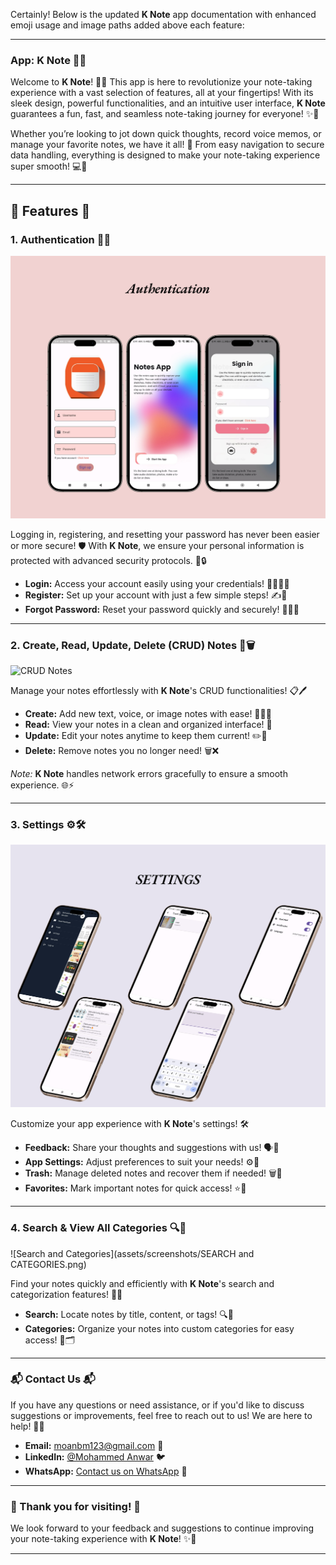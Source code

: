 Certainly! Below is the updated **K Note** app documentation with enhanced emoji usage and image paths added above each feature:

---

### **App: K Note** 📝✨

Welcome to **K Note**! 🌟📝 This app is here to revolutionize your note-taking experience with a vast selection of features, all at your fingertips! With its sleek design, powerful functionalities, and an intuitive user interface, **K Note** guarantees a fun, fast, and seamless note-taking journey for everyone! ✨🚀

Whether you’re looking to jot down quick thoughts, record voice memos, or manage your favorite notes, we have it all! 🌟 From easy navigation to secure data handling, everything is designed to make your note-taking experience super smooth! 💻📱

---

## **🌟 Features 🌟**

### 1. **Authentication 🔐🔑**
![Authentication](assets/screenshots/Authentication.png)

Logging in, registering, and resetting your password has never been easier or more secure! 🛡️ With **K Note**, we ensure your personal information is protected with advanced security protocols. 🏦🔒

- **Login:** Access your account easily using your credentials! 👨‍💻👩‍💻
- **Register:** Set up your account with just a few simple steps! ✍️📲
- **Forgot Password:** Reset your password quickly and securely! 🔑🧑‍💻

---

### 2. **Create, Read, Update, Delete (CRUD) Notes 📝🗑️**
![CRUD Notes](assets/screenshots/CRUD.png)

Manage your notes effortlessly with **K Note**'s CRUD functionalities! 📋🖊️

- **Create:** Add new text, voice, or image notes with ease! 📝🎤📸
- **Read:** View your notes in a clean and organized interface! 📖
- **Update:** Edit your notes anytime to keep them current! ✏️🔄
- **Delete:** Remove notes you no longer need! 🗑️❌

*Note:* **K Note** handles network errors gracefully to ensure a smooth experience. 🌐⚡

---

### 3. **Settings ⚙️🛠️**
![Settings](assets/screenshots/SETTINGS.png)

Customize your app experience with **K Note**'s settings! 🛠️

- **Feedback:** Share your thoughts and suggestions with us! 🗣️💬
- **App Settings:** Adjust preferences to suit your needs! ⚙️🔧
- **Trash:** Manage deleted notes and recover them if needed! 🗑️🔄
- **Favorites:** Mark important notes for quick access! ⭐📌

---

### 4. **Search & View All Categories 🔍📂**
![Search and Categories](assets/screenshots/SEARCH and CATEGORIES.png)

Find your notes quickly and efficiently with **K Note**'s search and categorization features! 🔎📂

- **Search:** Locate notes by title, content, or tags! 🔍📝
- **Categories:** Organize your notes into custom categories for easy access! 📂🗂️

---


### **📬 Contact Us 📬**
If you have any questions or need assistance, or if you'd like to discuss suggestions or improvements, feel free to reach out to us! We are here to help! 🤗💬

- **Email:** moanbm123@gmail.com 📧
- **LinkedIn:** [@Mohammed Anwar](https://www.linkedin.com/in/mohammad-anwar-bin-muslim-50102725b/) 🐦
- **WhatsApp:** [Contact us on WhatsApp](https://wa.me/+917411440342) 📱

---

### **🌟 Thank you for visiting! 🌟**

We look forward to your feedback and suggestions to continue improving your note-taking experience with **K Note**! ✨💬

--- 
